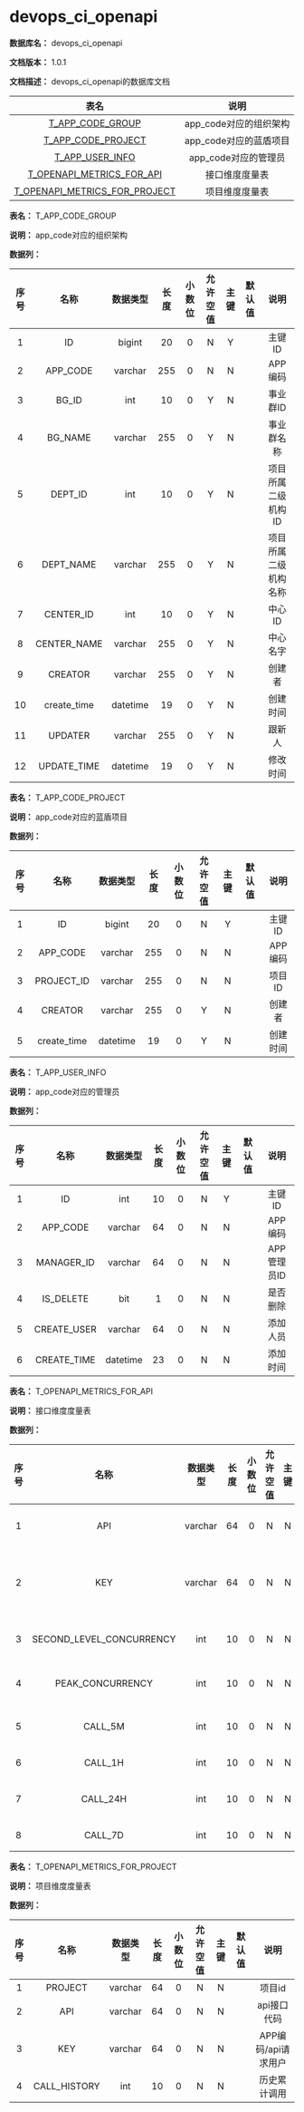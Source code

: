 # devops\_ci\_openapi

**数据库名：** devops\_ci\_openapi

**文档版本：** 1.0.1

**文档描述：** devops\_ci\_openapi的数据库文档

|                                               表名                                              |        说明        |
| :-------------------------------------------------------------------------------------------: | :--------------: |
|               [T\_APP\_CODE\_GROUP](devops\_ci\_openapi.md#T\_APP\_CODE\_GROUP)               | app\_code对应的组织架构 |
|             [T\_APP\_CODE\_PROJECT](devops\_ci\_openapi.md#T\_APP\_CODE\_PROJECT)             | app\_code对应的蓝盾项目 |
|                [T\_APP\_USER\_INFO](devops\_ci\_openapi.md#T\_APP\_USER\_INFO)                |  app\_code对应的管理员 |
|     [T\_OPENAPI\_METRICS\_FOR\_API](devops\_ci\_openapi.md#T\_OPENAPI\_METRICS\_FOR\_API)     |      接口维度度量表     |
| [T\_OPENAPI\_METRICS\_FOR\_PROJECT](devops\_ci\_openapi.md#T\_OPENAPI\_METRICS\_FOR\_PROJECT) |      项目维度度量表     |

**表名：** T\_APP\_CODE\_GROUP

**说明：** app\_code对应的组织架构

**数据列：**

|  序号 |      名称      |   数据类型   |  长度 | 小数位 | 允许空值 |  主键 | 默认值 |     说明     |
| :-: | :----------: | :------: | :-: | :-: | :--: | :-: | :-: | :--------: |
|  1  |      ID      |  bigint  |  20 |  0  |   N  |  Y  |     |    主键ID    |
|  2  |   APP\_CODE  |  varchar | 255 |  0  |   N  |  N  |     |    APP编码   |
|  3  |    BG\_ID    |    int   |  10 |  0  |   Y  |  N  |     |    事业群ID   |
|  4  |   BG\_NAME   |  varchar | 255 |  0  |   Y  |  N  |     |    事业群名称   |
|  5  |   DEPT\_ID   |    int   |  10 |  0  |   Y  |  N  |     | 项目所属二级机构ID |
|  6  |  DEPT\_NAME  |  varchar | 255 |  0  |   Y  |  N  |     | 项目所属二级机构名称 |
|  7  |  CENTER\_ID  |    int   |  10 |  0  |   Y  |  N  |     |    中心ID    |
|  8  | CENTER\_NAME |  varchar | 255 |  0  |   Y  |  N  |     |    中心名字    |
|  9  |    CREATOR   |  varchar | 255 |  0  |   Y  |  N  |     |     创建者    |
|  10 | create\_time | datetime |  19 |  0  |   Y  |  N  |     |    创建时间    |
|  11 |    UPDATER   |  varchar | 255 |  0  |   Y  |  N  |     |     跟新人    |
|  12 | UPDATE\_TIME | datetime |  19 |  0  |   Y  |  N  |     |    修改时间    |

**表名：** T\_APP\_CODE\_PROJECT

**说明：** app\_code对应的蓝盾项目

**数据列：**

|  序号 |      名称      |   数据类型   |  长度 | 小数位 | 允许空值 |  主键 | 默认值 |   说明  |
| :-: | :----------: | :------: | :-: | :-: | :--: | :-: | :-: | :---: |
|  1  |      ID      |  bigint  |  20 |  0  |   N  |  Y  |     |  主键ID |
|  2  |   APP\_CODE  |  varchar | 255 |  0  |   N  |  N  |     | APP编码 |
|  3  |  PROJECT\_ID |  varchar | 255 |  0  |   N  |  N  |     |  项目ID |
|  4  |    CREATOR   |  varchar | 255 |  0  |   Y  |  N  |     |  创建者  |
|  5  | create\_time | datetime |  19 |  0  |   Y  |  N  |     |  创建时间 |

**表名：** T\_APP\_USER\_INFO

**说明：** app\_code对应的管理员

**数据列：**

|  序号 |      名称      |   数据类型   |  长度 | 小数位 | 允许空值 |  主键 | 默认值 |    说明    |
| :-: | :----------: | :------: | :-: | :-: | :--: | :-: | :-: | :------: |
|  1  |      ID      |    int   |  10 |  0  |   N  |  Y  |     |   主键ID   |
|  2  |   APP\_CODE  |  varchar |  64 |  0  |   N  |  N  |     |   APP编码  |
|  3  |  MANAGER\_ID |  varchar |  64 |  0  |   N  |  N  |     | APP管理员ID |
|  4  |  IS\_DELETE  |    bit   |  1  |  0  |   N  |  N  |     |   是否删除   |
|  5  | CREATE\_USER |  varchar |  64 |  0  |   N  |  N  |     |   添加人员   |
|  6  | CREATE\_TIME | datetime |  23 |  0  |   N  |  N  |     |   添加时间   |

**表名：** T\_OPENAPI\_METRICS\_FOR\_API

**说明：** 接口维度度量表

**数据列：**

|  序号 |             名称             |   数据类型  |  长度 | 小数位 | 允许空值 |  主键 | 默认值 |       说明      |
| :-: | :------------------------: | :-----: | :-: | :-: | :--: | :-: | :-: | :-----------: |
|  1  |             API            | varchar |  64 |  0  |   N  |  N  |     |    api接口代码    |
|  2  |             KEY            | varchar |  64 |  0  |   N  |  N  |     | APP编码/api请求用户 |
|  3  | SECOND\_LEVEL\_CONCURRENCY |   int   |  10 |  0  |   N  |  N  |     |     秒级并发量     |
|  4  |      PEAK\_CONCURRENCY     |   int   |  10 |  0  |   N  |  N  |     |     峰值并发量     |
|  5  |          CALL\_5M          |   int   |  10 |  0  |   N  |  N  |     |    5min调用量    |
|  6  |          CALL\_1H          |   int   |  10 |  0  |   N  |  N  |     |     1h调用量     |
|  7  |          CALL\_24H         |   int   |  10 |  0  |   N  |  N  |     |     24h调用量    |
|  8  |          CALL\_7D          |   int   |  10 |  0  |   N  |  N  |     |     7d调用量     |

**表名：** T\_OPENAPI\_METRICS\_FOR\_PROJECT

**说明：** 项目维度度量表

**数据列：**

|  序号 |       名称      |   数据类型  |  长度 | 小数位 | 允许空值 |  主键 | 默认值 |       说明      |
| :-: | :-----------: | :-----: | :-: | :-: | :--: | :-: | :-: | :-----------: |
|  1  |    PROJECT    | varchar |  64 |  0  |   N  |  N  |     |      项目id     |
|  2  |      API      | varchar |  64 |  0  |   N  |  N  |     |    api接口代码    |
|  3  |      KEY      | varchar |  64 |  0  |   N  |  N  |     | APP编码/api请求用户 |
|  4  | CALL\_HISTORY |   int   |  10 |  0  |   N  |  N  |     |     历史累计调用    |
